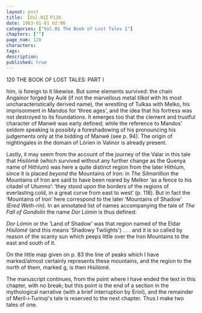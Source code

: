 ```yaml
---
layout: post
title: 【Vol.01】P120.
date: 1983-01-01 02:00
categories: ["Vol.01 The Book of Lost Tales I"]
chapters: [""]
page_num: 120
characters: 
tags: 
description: 
published: true
---
```


<p style="text-indent: 0;">
120      THE BOOK OF LOST TALES: PART I
</p>

him, is foreign to it likewise. But some elements survived: the chain Angainor forged by Aulë (if not the marvellous metal <I>tilkal </I>with its most uncharacteristically derived name), the wrestling of Tulkas with Melko, his imprisonment in Mandos for ‘three ages', and the idea that his fortress was not destroyed to its foundations. It emerges too that the clement and trustful character of Manwë was early defined; while the reference to Mandos’ seldom speaking is possibly a foreshadowing of his pronouncing his judgements only at the bidding of Manwë (see p. 94). The origin of nightingales in the domain of Lórien in Valinor is already present.

Lastly, it may seem from the account of the journey of the Valar in this tale that Hisilómë (which survived without any further change as the Quenya name of Hithlum) was here a quite distinct region from the later Hithlum, since it is placed <I>beyond the </I>Mountains of Iron: in <I>The Silmarillion </I>the Mountains of Iron are said to have been reared by Melkor ‘as a fence to his citadel of Utumno’: ‘they stood upon the borders of the regions of everlasting cold, in a great curve from east to west’ (p. 118). But in fact the ‘Mountains of Iron’ here correspond to the later ‘Mountains of Shadow’ <I>(Ered Weth-rin). </I>In an annotated list of names accompanying the tale of <I>The Fall of Gondolin </I>the name <I>Dor Lómin </I>is thus defined:

<I>Dor Lómin </I>or the ‘Land of Shadow’ was that region named of the Eldar <I>Hisilómë </I>(and this means ‘Shadowy Twilights') . . . and it is so called by reason of the scanty sun which peeps little over the Iron Mountains to the east and south of it.

On the little map given on p. 83 the line of peaks which I have marked/almost certainly represents these mountains, and the region to the north of them, marked g, is then Hisilómë.

The manuscript continues, from the point where I have ended the text in this chapter, with no break; but this point is the end of a section in the mythological narrative (with a brief interruption by Eriol), and the remainder of Meril-i-Turinqi's tale is reserved to the next chapter. Thus I make two tales of one.

